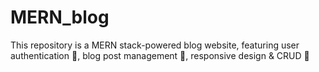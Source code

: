 # MERN_blog
This repository is a MERN stack-powered blog website, featuring user authentication 🔐, blog post management 📰, responsive design &amp; CRUD 🚀
